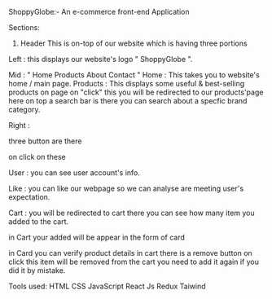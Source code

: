 ShoppyGlobe:- An e-commerce front-end Application

Sections:
1. Header
This is on-top of our website which is having three portions

Left  : this displays our website's logo " ShoppyGlobe ".

Mid       : " Home Products About Contact "
Home      :   This takes you to website's home / main page.
Products  :   This displays some useful & best-selling products on page on "click" this you will be redirected to our products'page here on top a search bar is there you can search about a specfic brand category.

Right :

three button are there

on click on these

User : you can see user account's info.

Like : you can like our webpage so we can analyse are meeting user's expectation.

Cart : you will be redirected to cart there you can see how many item you added to the cart.

in Cart your added will be appear in the form of card 

in Card you can verify product details in cart there is a remove button on click this item will be removed from the cart you need to add it again if you did it by mistake.


Tools used:
HTML
CSS
JavaScript
React Js
Redux
Taiwind





